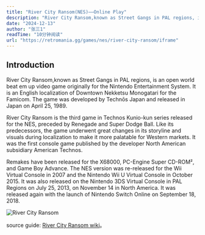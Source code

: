 ```yaml
---
title: "River City Ransom(NES)——Online Play"
description: "River City Ransom,known as Street Gangs in PAL regions, is an open world beat em up video game originally for the Nintendo Entertainment System. It is an English localization of Downtown Nekketsu Monogatari for the Famicom. The game was developed by Technōs Japan and released in Japan on April 25, 1989."
date: "2024-12-13"
author: "张三1"
readTime: "10分钟阅读"
url: "https://retromania.gg/games/nes/river-city-ransom/iframe"
---
```


## Introduction

River City Ransom,known as Street Gangs in PAL regions, is an open world beat em up video game originally for the Nintendo Entertainment System. It is an English localization of Downtown Nekketsu Monogatari for the Famicom. The game was developed by Technōs Japan and released in Japan on April 25, 1989.

River City Ransom is the third game in Technos Kunio-kun series released for the NES, preceded by Renegade and Super Dodge Ball. Like its predecessors, the game underwent great changes in its storyline and visuals during localization to make it more palatable for Western markets. It was the first console game published by the developer North American subsidiary American Technos.

Remakes have been released for the X68000, PC-Engine Super CD-ROM², and Game Boy Advance. The NES version was re-released for the Wii Virtual Console in 2007 and the Nintendo Wii U Virtual Console in October 2015. It was also released on the Nintendo 3DS Virtual Console in PAL Regions on July 25, 2013, on November 14 in North America. It was released again with the launch of Nintendo Switch Online on September 18, 2018.

![River City Ransom](https://picx.zhimg.com/80/v2-c03ddf4d9d504f4d9d0541375e2ce0ff_1440w.webp)

source guide: [River City Ransom wiki](https://en.wikipedia.org/wiki/River_City_Ransom)。
